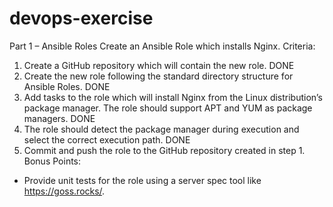 # devops-exercise

Part 1 – Ansible Roles
Create an Ansible Role which installs Nginx.
Criteria:
1. Create a GitHub repository which will contain the new role. DONE
2. Create the new role following the standard directory structure for Ansible Roles. DONE
3. Add tasks to the role which will install Nginx from the Linux distribution’s package
manager. The role should support APT and YUM as package managers. DONE
4. The role should detect the package manager during execution and select the correct
execution path. DONE
5. Commit and push the role to the GitHub repository created in step 1.
Bonus Points:
- Provide unit tests for the role using a server spec tool like https://goss.rocks/.

